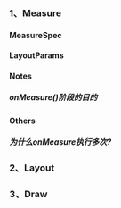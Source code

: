 ### 1、Measure

#### MeasureSpec

#### LayoutParams

#### Notes

##### onMeasure()阶段的目的



#### Others

##### 为什么onMeasure执行多次?

### 2、Layout

### 3、Draw